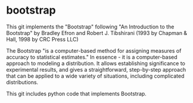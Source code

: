 # bootstrap
This git implements the "Bootstrap" following "An Introduction to the Bootstrap" by Bradley Efron and Robert J. Tibshirani (1993 by Chapman &amp; Hall, 1998 by CRC Press LLC)

The Bootstrap "is a computer-based method for assigning measures of accuracy to statistical estimates." In essence - it is a computer-based approach to modeling a distribution.  It allows establishing significance to experimental results, and gives a straightforward, step-by-step approach that can be applied to a wide variety of situations, including complicated distributions. 

This git includes python code that implements Bootstrap.
